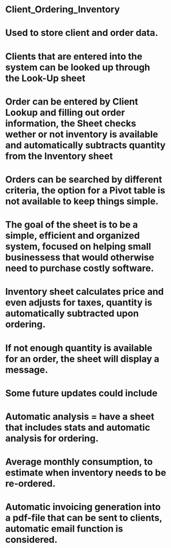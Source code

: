 # Client_Ordering_Inventory


# Used to store client and order data. 
# Clients that are entered into the system can be looked up through the Look-Up sheet
# Order can be entered by Client Lookup and filling out order information, the Sheet checks wether or not inventory is available and automatically subtracts quantity from the Inventory sheet

# Orders can be searched by different criteria, the option for a Pivot table is not available to keep things simple. 
# The goal of the sheet is to be a simple, efficient and organized system, focused on helping small businessess that would otherwise need to purchase costly software.
# Inventory sheet calculates price and even adjusts for taxes, quantity is automatically subtracted upon ordering. 
# If not enough quantity is available for an order, the sheet will display a message. 

# Some future updates could include
# Automatic analysis = have a sheet that includes stats and automatic analysis for ordering. 
# Average monthly consumption, to estimate when inventory needs to be re-ordered.
# Automatic invoicing generation into a pdf-file that can be sent to clients, automatic email function is considered. 
